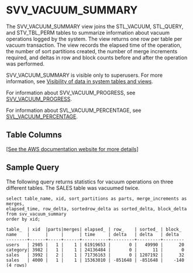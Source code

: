 # SVV\_VACUUM\_SUMMARY<a name="r_SVV_VACUUM_SUMMARY"></a>

The SVV\_VACUUM\_SUMMARY view joins the STL\_VACUUM, STL\_QUERY, and STV\_TBL\_PERM tables to summarize information about vacuum operations logged by the system\. The view returns one row per table per vacuum transaction\. The view records the elapsed time of the operation, the number of sort partitions created, the number of merge increments required, and deltas in row and block counts before and after the operation was performed\.

SVV\_VACUUM\_SUMMARY is visible only to superusers\. For more information, see [Visibility of data in system tables and views](c_visibility-of-data.md)\.

For information about SVV\_VACUUM\_PROGRESS, see [SVV\_VACUUM\_PROGRESS](r_SVV_VACUUM_PROGRESS.md)\.

For information about SVL\_VACUUM\_PERCENTAGE, see [SVL\_VACUUM\_PERCENTAGE](r_SVL_VACUUM_PERCENTAGE.md)\.

## Table Columns<a name="r_SVV_VACUUM_SUMMARY-table-columns"></a>

[\[See the AWS documentation website for more details\]](http://docs.aws.amazon.com/redshift/latest/dg/r_SVV_VACUUM_SUMMARY.html)

## Sample Query<a name="r_SVV_VACUUM_SUMMARY-sample-query"></a>

The following query returns statistics for vacuum operations on three different tables\. The SALES table was vacuumed twice\. 

```
select table_name, xid, sort_partitions as parts, merge_increments as merges,
elapsed_time, row_delta, sortedrow_delta as sorted_delta, block_delta
from svv_vacuum_summary
order by xid;

table_  | xid  |parts|merges| elapsed_ | row_    | sorted_ | block_
name    |      |     |      | time     | delta   | delta   | delta
--------+------+-----+------+----------+---------+---------+--------
users   | 2985 |   1 |    1 | 61919653 |       0 |   49990 |      20
category| 3982 |   1 |    1 | 24136484 |       0 |      11 |       0
sales   | 3992 |   2 |    1 | 71736163 |       0 | 1207192 |      32
sales   | 4000 |   1 |    1 | 15363010 | -851648 | -851648 |    -140
(4 rows)
```